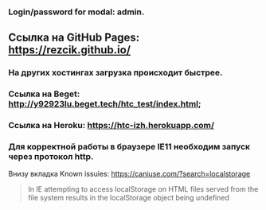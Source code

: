 ### Login/password for modal: admin.
## Ссылка на GitHub Pages: https://rezcik.github.io/

### На других хостингах загрузка происходит быстрее.
### Ссылка на Beget: http://y92923lu.beget.tech/htc_test/index.html;
### Ссылка на Heroku: https://htc-izh.herokuapp.com/

### Для корректной работы в браузере IE11 необходим запуск через протокол http.
Внизу вкладка Known issuies: 
https://caniuse.com/?search=localstorage
>In IE attempting to access localStorage on HTML files served from the file system results in the localStorage object being undefined


